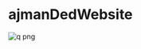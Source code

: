 # ajmanDedWebsite

![q png](https://user-images.githubusercontent.com/61647506/94363472-6525af00-00d3-11eb-8b6d-46cb7a0156b7.png)


